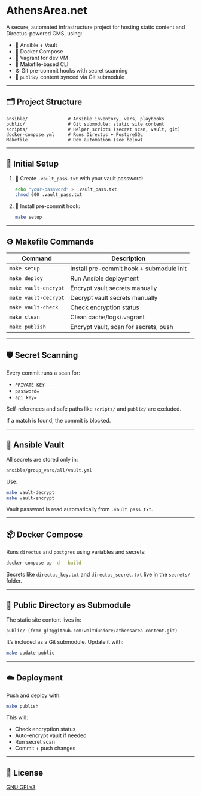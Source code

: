 # AthensArea.net

A secure, automated infrastructure project for hosting static content and Directus-powered CMS, using:

- 🔐 Ansible + Vault
- 🐳 Docker Compose
- 🧱 Vagrant for dev VM
- 🧰 Makefile-based CLI
- ⚙️ Git pre-commit hooks with secret scanning
- 📁 `public/` content synced via Git submodule

---

## 🗂️ Project Structure

```
ansible/               # Ansible inventory, vars, playbooks
public/                # Git submodule: static site content
scripts/               # Helper scripts (secret scan, vault, git)
docker-compose.yml     # Runs Directus + PostgreSQL
Makefile               # Dev automation (see below)
```

---

## 🔧 Initial Setup

1. 🔐 Create `.vault_pass.txt` with your vault password:
   ```bash
   echo "your-password" > .vault_pass.txt
   chmod 600 .vault_pass.txt
   ```

2. 🧰 Install pre-commit hook:
   ```bash
   make setup
   ```

---

## ⚙️ Makefile Commands

| Command           | Description                              |
|-------------------|------------------------------------------|
| `make setup`      | Install pre-commit hook + submodule init |
| `make deploy`     | Run Ansible deployment                   |
| `make vault-encrypt` | Encrypt vault secrets manually       |
| `make vault-decrypt` | Decrypt vault secrets manually       |
| `make vault-check`   | Check encryption status               |
| `make clean`      | Clean cache/logs/.vagrant                |
| `make publish`    | Encrypt vault, scan for secrets, push    |

---

## 🛡 Secret Scanning

Every commit runs a scan for:

- `PRIVATE KEY-----`
- `password=`
- `api_key=`

Self-references and safe paths like `scripts/` and `public/` are excluded.

If a match is found, the commit is blocked.

---

## 🔐 Ansible Vault

All secrets are stored only in:

```
ansible/group_vars/all/vault.yml
```

Use:

```bash
make vault-decrypt
make vault-encrypt
```

Vault password is read automatically from `.vault_pass.txt`.

---

## 📦 Docker Compose

Runs `directus` and `postgres` using variables and secrets:

```bash
docker-compose up -d --build
```

Secrets like `directus_key.txt` and `directus_secret.txt` live in the `secrets/` folder.

---

## 📁 Public Directory as Submodule

The static site content lives in:

```
public/ (from git@github.com:waltdundore/athensarea-content.git)
```

It’s included as a Git submodule. Update it with:

```bash
make update-public
```

---

## ☁️ Deployment

Push and deploy with:

```bash
make publish
```

This will:

- Check encryption status
- Auto-encrypt vault if needed
- Run secret scan
- Commit + push changes

---

## 🪪 License

[GNU GPLv3](LICENSE)

